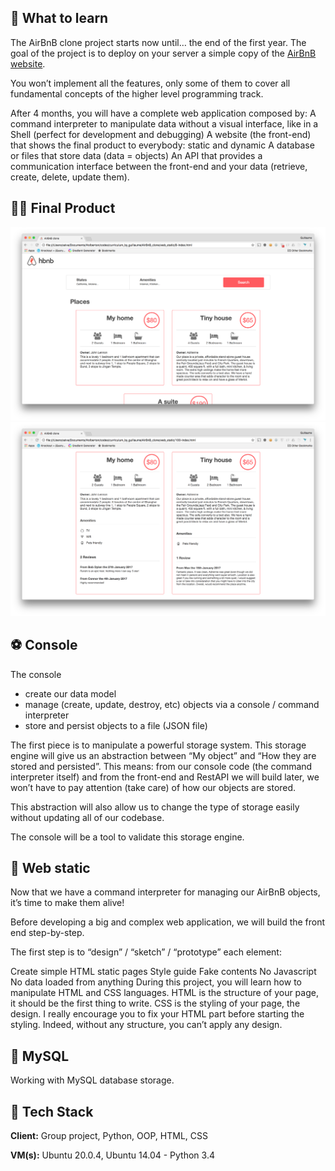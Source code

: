 
##  🦾 What to learn
The AirBnB clone project starts now until… the end of the first year. The goal of the project is to deploy on your server a simple copy of the [AirBnB website](https://intranet.alxswe.com/rltoken/m8g02HcD2ovrl_K-zulYBw).

You won’t implement all the features, only some of them to cover all fundamental concepts of the higher level programming track.

After 4 months, you will have a complete web application composed by:
A command interpreter to manipulate data without a visual interface, like in a Shell (perfect for development and debugging)
A website (the front-end) that shows the final product to everybody: static and dynamic
A database or files that store data (data = objects)
An API that provides a communication interface between the front-end and your data (retrieve, create, delete, update them).

##  🧑‍💻 Final Product

![App Screenshot](docs/img/AirBnB_1.png)
![App Screenshot](docs/img/AirBnB_2.png)

## ⚽️ Console

The console
- create our data model
- manage (create, update, destroy, etc) objects via a console / command interpreter
- store and persist objects to a file (JSON file)

The first piece is to manipulate a powerful storage system. This storage engine will give us an abstraction between “My object” and “How they are stored and persisted”. This means: from our console code (the command interpreter itself) and from the front-end and RestAPI we will build later, we won’t have to pay attention (take care) of how our objects are stored.

This abstraction will also allow us to change the type of storage easily without updating all of our codebase.

The console will be a tool to validate this storage engine.

## 🏀 Web static
Now that we have a command interpreter for managing our AirBnB objects, it’s time to make them alive!

Before developing a big and complex web application, we will build the front end step-by-step.

The first step is to “design” / “sketch” / “prototype” each element:

Create simple HTML static pages
Style guide
Fake contents
No Javascript
No data loaded from anything
During this project, you will learn how to manipulate HTML and CSS languages. HTML is the structure of your page, it should be the first thing to write. CSS is the styling of your page, the design. I really encourage you to fix your HTML part before starting the styling. Indeed, without any structure, you can’t apply any design.

## 🏈 MySQL
Working with MySQL database storage.

## 🚀 Tech Stack

**Client:** Group project, Python, OOP, HTML, CSS

**VM(s):** Ubuntu 20.0.4, Ubuntu 14.04 - Python 3.4
